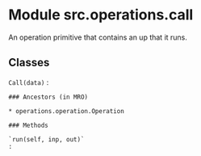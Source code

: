 Module src.operations.call
==========================
An operation primitive that contains an up that it runs.

Classes
-------

`Call(data)`
:   

    ### Ancestors (in MRO)

    * operations.operation.Operation

    ### Methods

    `run(self, inp, out)`
    :